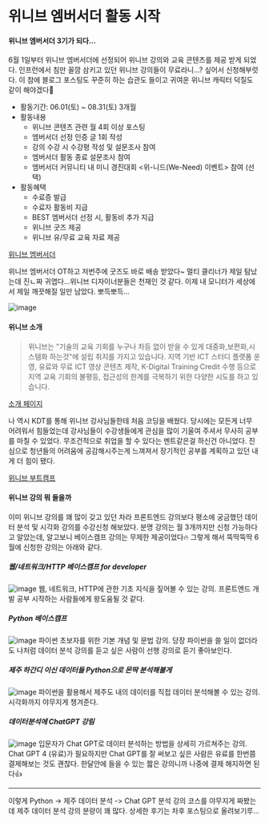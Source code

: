 # 위니브 엠버서더 활동 시작

#### 위니브 엠버서더 3기가 되다...

6월 1일부터 위니브 엠버서더에 선정되어 위니브 강의와 교육 콘텐츠를 제공 받게 되었다. 인프런에서 침만 꼴깜 삼키고 있던 위니브 강의들이 무료라니...? 싶어서 신청해부럿다. 이 참에 블로그 포스팅도 꾸준히 하는 습관도 들이고 귀여운 위니브 캐릭터 덕질도 같이 해야겠다🐰

- 활동기간: 06.01(토) ~ 08.31(토) 3개월
- 활동내용
  - 위니브 콘텐츠 관련 월 4회 이상 포스팅
  - 엠버서더 선정 인증 글 1회 작성
  - 강의 수강 시 수강평 작성 및 설문조사 참여
  - 엠버서더 활동 종료 설문조사 참여
  - 엠버서더 커뮤니티 내 미니 경진대회 <위-니드(We-Need) 이벤트> 참여 (선택)
- 활동혜택
  - 수료증 발급
  - 수료자 활동비 지급
  - BEST 엠버서더 선정 시, 활동비 추가 지급
  - 위니브 굿즈 제공
  - 위니브 유/무료 교육 자료 제공

[위니브 엠버서더](https://ambassador.weniv.co.kr/)

위니브 엠버서더 OT하고 저번주에 굿즈도 바로 배송 받았다~
멀티 클리너가 제일 탐났는데 진ㄴ짜 귀엽다...위니브 디자이너분들은 천재인 것 같다.
이제 내 모니터가 세상에서 제일 깨끗해질 일만 남았다. 뽀득뽀득...

![image](https://github.com/CosmicLatte009/CosmicLatte009/assets/87015026/1b4b6039-2704-4d84-81b9-a1ed900c83bc)

#### 위니브 소개

> 위니브는 "기술의 교육 기회를 누구나 차등 없이 받을 수 있게 대중화,보편화,시스템화 하는것"에 설립 취지를 가지고 있습니다.
> 지역 기반 ICT 스터디 플랫폼 운영, 유료와 무료 ICT 영상 콘텐츠 제작, K-Digital Training·Credit 수행 등으로 지역 교육 기회의 불평등, 접근성의 한계를 극복하기 위한 다양한 시도를 하고 있습니다.

[소개 페이지](https://paullab.co.kr/about.html)

나 역시 KDT를 통해 위니브 강사님들한테 처음 코딩을 배웠다. 당시에는 모든게 너무 어려워서 힘들었는데 강사님들이 수강생들에게 관심을 많이 기울여 주셔서 무사히 공부를 마칠 수 있었다. 무조건적으로 취업을 할 수 있다는 멘트같은걸 하신건 아니었다. 진심으로 청년들의 어려움에 공감해시주는게 느껴져서 장기적인 공부를 계획하고 있던 내게 더 힘이 됐다.

[위니브 부트캠프](https://bootcamp.weniv.co.kr/)

#### 위니브 강의 뭐 들을까

이미 위니브 강의를 꽤 많이 갖고 있던 차라 프론트엔드 강의보다 평소에 궁금했던 데이터 분석 및 시각화 강의를 수강신청 해보았다.
분명 강의는 월 3개까지만 신청 가능하다고 알았는데, 알고보니 베이스캠프 강의는 무제한 제공이었다🔥
그렇게 해서 뚝딱뚝딱 6월에 신청한 강의는 아래와 같다.

##### 웹/네트워크/HTTP 베이스캠프 for developer

![image](https://github.com/CosmicLatte009/CosmicLatte009/assets/87015026/bcabbff1-f22d-428a-a38a-c471834b4b29)
웹, 네트워크, HTTP에 관한 기초 지식을 짚어볼 수 있는 강의. 프론트엔드 개발 공부 시작하는 사람들에게 왕도움될 것 같다.

##### Python 베이스캠프

![image](https://github.com/CosmicLatte009/CosmicLatte009/assets/87015026/0e95b804-cc3f-425f-a580-cf0bbc77b45e)
파이썬 초보자를 위한 기본 개념 및 문법 강의. 당장 파이썬을 쓸 일이 없더라도 나처럼 데이터 분석 강의를 듣고 싶은 사람이 선행 강의로 듣기 좋아보인다.

##### 제주 하간디 이신 데이터들 Python으로 몬딱 분석해불게

![image](https://github.com/CosmicLatte009/CosmicLatte009/assets/87015026/61ec8f37-263a-4c29-a579-4160c6f58ca5)
파이썬을 활용해서 제주도 내의 데이터를 직접 데이터 분석해볼 수 있는 강의. 시각화까지 야무지게 챙겨준다.

##### 데이터분석에 ChatGPT 강림

![image](https://github.com/CosmicLatte009/CosmicLatte009/assets/87015026/f5441d5d-a993-42c8-ac42-a6491a7b0836)
입문자가 Chat GPT로 데이터 분석하는 방법을 상세히 가르쳐주는 강의.
Chat GPT 4 (유료)가 필요하지만 Chat GPT를 잘 써보고 싶은 사람은 유료를 한번쯤 결제해보는 것도 괜찮다. 한달안에 들을 수 있는 짧은 강의니까 나중에 결제 해지하면 된다👍

---

이렇게 Python -> 제주 데이터 분석 -> Chat GPT 분석 강의 코스를 야무지게 짜봤는데 제주 데이터 분석 강의 분량이 꽤 많다.
상세한 후기는 차후 포스팅으로 올려보기루...
